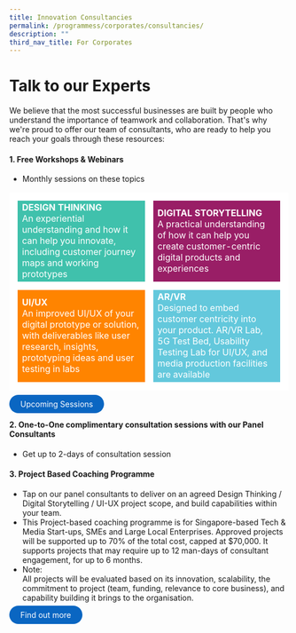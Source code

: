 ```yaml
---
title: Innovation Consultancies
permalink: /programmess/corporates/consultancies/
description: ""
third_nav_title: For Corporates
---
```

# Talk to our Experts
We believe that the most successful businesses are built by people who understand the importance of teamwork and collaboration. That's why we're proud to offer our team of consultants, who are ready to help you reach your goals through these resources: 

#### 1. Free Workshops & Webinars
* Monthly sessions on these topics
<table>
	<tr>
		<td style="background:#40c1ac; color:white; border: 15px solid white; width:50%;">
			<span style="text-align: center;"><b>DESIGN THINKING</b></span>
			<br>An experiential understanding and how it can help you innovate, including customer journey maps and working prototypes
		</td>
		<td style="background:#991e66; color:white; border: 15px solid white; width:50%;">
			<span style="text-align: center;"><b>DIGITAL STORYTELLING</b></span>
			<br>A practical understanding of how it can help you create customer-centric digital products and experiences
		</td>
	</tr>
	<tr>
		<td style="background:#ff8400; color:white; border: 15px solid white; width:50%;">
			<span style="text-align: center;"><b>UI/UX</b></span>
			<br>An improved UI/UX of your digital prototype or solution, with deliverables like user research, insights, prototyping ideas and user testing in labs
		</td>
		<td style="background:#63c8dc; color:white; border: 15px solid white; width:50%;">
			<span style="text-align: center;"><b>AR/VR</b></span>
			<br>Designed to embed customer centricity into your product. AR/VR Lab, 5G Test Bed, Usability Testing Lab for UI/UX, and media production facilities are available 
		</td>
	</tr>
</table>

<a href="https://www.google.com" target="_blank" style="background-color: #0A66C2; color: white; text-decoration: none; border-radius: 100px; padding-left: 20px; padding-right: 20px; padding-top:8px; padding-bottom:8px">Upcoming Sessions</a>

#### 2. One-to-One complimentary consultation sessions with our Panel Consultants 
* Get up to 2-days of consultation session 

#### 3.  Project Based Coaching Programme
* Tap on our panel consultants to deliver on an agreed Design Thinking / Digital Storytelling / UI-UX project scope, and build capabilities within your team. 
* This Project-based coaching programme is for Singapore-based Tech &amp; Media Start-ups, SMEs and Large Local Enterprises. Approved projects will be supported up to 70% of the total cost, capped at $70,000. It supports projects that may require up to 12 man-days of consultant engagement, for up to 6 months.
* Note: <br>All projects will be evaluated based on its innovation, scalability, the commitment to project (team, funding, relevance to core business), and capability building it brings to the organisation.<br> 

<a href="https://www.google.com" target="_blank" style="background-color: #0A66C2; color: white; text-decoration: none; border-radius: 100px; padding-left: 20px; padding-right: 20px; padding-top:8px; padding-bottom:8px">Find out more</a>